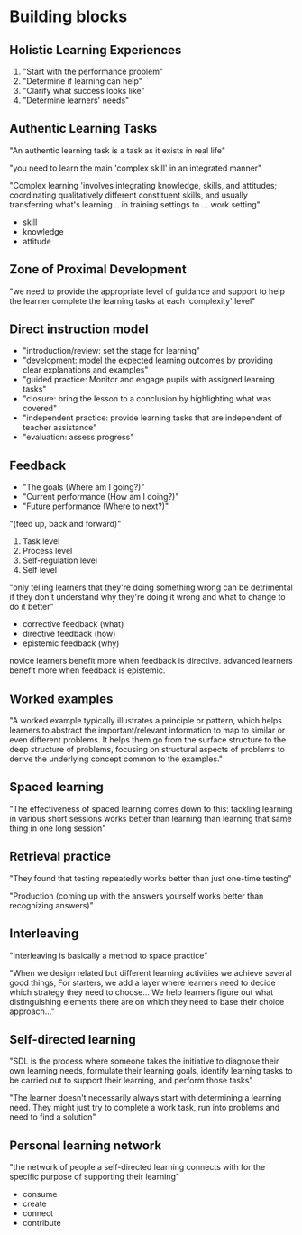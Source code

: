 # Building blocks

## Holistic Learning Experiences

1. "Start with the performance problem"
2. "Determine if learning can help"
3. "Clarify what success looks like"
3. "Determine learners' needs"

## Authentic Learning Tasks

"An authentic learning task is a task as it exists in real life"

"you need to learn the main 'complex skill' in an integrated manner"

"Complex learning 'involves integrating knowledge, skills, and attitudes; coordinating qualitatively different constituent skills, and usually transferring what's learning... in training settings to ... work setting"

* skill
* knowledge
* attitude

## Zone of Proximal Development

"we need to provide the appropriate level of guidance and support to help the learner complete the learning tasks at each 'complexity' level"

## Direct instruction model

* "introduction/review: set the stage for learning"
* "development: model the expected learning outcomes by providing clear explanations and examples"
* "guided practice: Monitor and engage pupils with assigned learning tasks"
* "closure: bring the lesson to a conclusion by highlighting what was covered"
* "independent practice: provide learning tasks that are independent of teacher assistance"
* "evaluation: assess progress"

## Feedback

* "The goals (Where am I going?)"
* "Current performance (How am I doing?)"
* "Future performance (Where to next?)"

"(feed up, back and forward)"

1. Task level
2. Process level
3. Self-regulation level
4. Self level

"only telling learners that they're doing something wrong can be detrimental if they don't understand why they're doing it wrong and what to change to do it better"

* corrective feedback (what)
* directive feedback (how)
* epistemic feedback (why)

novice learners benefit more when feedback is directive. 
advanced learners benefit more when feedback is epistemic.

## Worked examples

"A worked example typically illustrates a principle or pattern, which helps learners to abstract the important/relevant information to map to similar or even different problems. It helps them go from the surface structure to the deep structure of problems, focusing on structural aspects of problems to derive the underlying concept common to the examples."

## Spaced learning

"The effectiveness of spaced learning comes down to this: tackling learning in various short sessions works better than learning than learning that same thing in one long session"

## Retrieval practice

"They found that testing repeatedly works better than just one-time testing"

"Production (coming up with the answers yourself works better than recognizing answers)"

## Interleaving

"Interleaving is basically a method to space practice"

"When we design related but different learning activities we achieve several good things, For starters, we add a layer where learners need to decide which strategy they need to choose... We help learners figure out what distinguishing elements there are on which they need to base their choice approach..."

## Self-directed learning

"SDL is the process where someone takes the initiative to diagnose their own learning needs, formulate their learning goals, identify learning tasks to be carried out to support their learning, and perform those tasks"

"The learner doesn't necessarily always start with determining a learning need. They might just try to complete a work task, run into problems and need to find a solution"

## Personal learning network

"the network of people a self-directed learning connects with for the specific purpose of supporting their learning"

* consume
* create
* connect
* contribute


